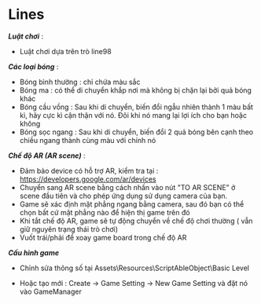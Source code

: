 # Lines

***Luật chơi*** :
- Luật chơi dựa trên trò line98

***Các loại bóng*** :
- Bóng bình thường : chỉ chứa màu sắc
- Bóng ma : có thể di chuyển khắp nơi mà không bị chặn lại bởi quả bóng khác
- Bóng cầu vồng : Sau khi di chuyển, biến đổi ngẫu nhiên thành 1 màu bất kì, hãy cực kì cận thận với nó. Đôi khi nó mang lại lợi ích cho bạn hoặc không
- Bóng sọc ngang : Sau khi di chuyển, biến đổi 2 quả bóng bên cạnh theo chiều ngang thành cùng màu với chính nó

***Chế độ AR (AR scene)*** :
- Đảm bảo device có hỗ trợ AR, kiểm tra tại : https://developers.google.com/ar/devices
- Chuyển sang AR scene bằng cách nhấn vào nút "TO AR SCENE" ở scene đầu tiên và cho phép ứng dụng sử dụng camera của bạn.
- Game sẽ xác định mặt phẳng ngang bằng camera, sau đó bạn có thể chọn bất cứ mặt phẳng nào để hiện thị game trên đó
- Khi tắt chế độ AR, game sẽ tự động chuyển về chế độ chơi thường ( vẫn giữ nguyên trạng thái trò chơi)
- Vuốt trái/phải để xoay game board trong chế độ AR


***Cấu hình game***

- Chỉnh sửa thông số tại Assets\Resources\ScriptAbleObject\Basic Level

- Hoặc tạo mới : Create -> Game Setting -> New Game Setting và đặt nó vào GameManager